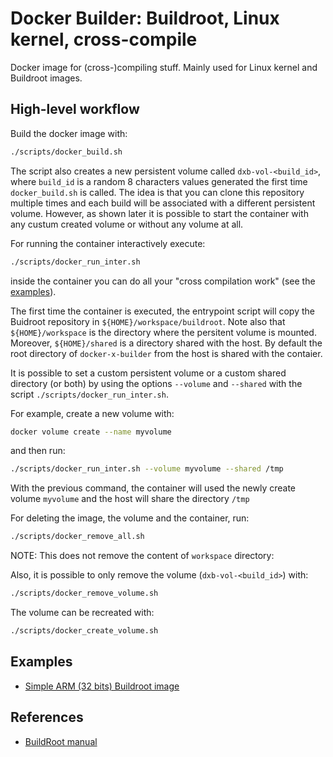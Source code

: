 # Docker Builder: Buildroot, Linux kernel, cross-compile

Docker image for (cross-)compiling stuff. Mainly used for Linux kernel and
Buildroot images.

## High-level workflow

Build the docker image with:

```bash
./scripts/docker_build.sh
```

The script also creates a new persistent volume called `dxb-vol-<build_id>`,
where `build_id` is a random 8 characters values generated the first time
`docker_build.sh` is called. The idea is that you can clone this repository
multiple times and each build will be associated with a different persistent
volume.
However, as shown later it is possible to start the container with any custum
created volume or without any volume at all.

For running the container interactively execute:

```bash
./scripts/docker_run_inter.sh
```

inside the container you can do all your "cross compilation work" (see the
[examples](#examples)).

The first time the container is executed, the entrypoint script will copy the
Buidroot repository in `${HOME}/workspace/buildroot`.
Note also that `${HOME}/workspace` is the directory where the persitent volume
is mounted. Moreover, `${HOME}/shared` is a directory shared with the host. By
default the root directory of `docker-x-builder` from the host is shared with
the contaier.

It is possible to set a custom persistent volume or a custom shared directory (or
both) by using the options `--volume` and `--shared` with the script
`./scripts/docker_run_inter.sh`.

For example, create a new volume with:

```bash
docker volume create --name myvolume
```

and then run:

```bash
./scripts/docker_run_inter.sh --volume myvolume --shared /tmp
```

With the previous command, the container will used the newly create volume
`myvolume` and the host will share the directory `/tmp`

For deleting the image, the volume and the container, run:

```bash
./scripts/docker_remove_all.sh
```

NOTE: This does not remove the content of `workspace` directory:

Also, it is possible to only remove the volume (`dxb-vol-<build_id>`) with:

```bash
./scripts/docker_remove_volume.sh
```

The volume can be recreated with:

```bash
./scripts/docker_create_volume.sh
```

## Examples

* [Simple ARM (32 bits) Buildroot image](./docs/arm32.md)

## References

* [BuildRoot manual](https://buildroot.org/downloads/manual/manual.html)
